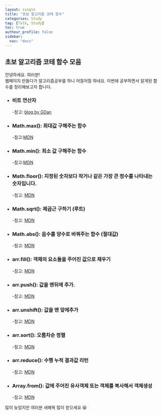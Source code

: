 ```yaml
---
layout: single
title: "초보 알고리즘 코테 함수"
categories: Study
tag: [Talk, Study]
toc: true
authour_profile: false
sidebar:
  nav: "docs"
---
```


## 초보 알고리즘 코테 함수 모음

안녕하세요. 여러분!  
웹페이지 만들다가 알고리즘공부를 하니 어질어질 하네요. 이번에 공부하면서 알게된 함수를 정리해보고자 합니다.

- ### 비트 연산자

  -참고: [blog by GDan](https://medium.com/gdana/%EC%9E%90%EB%B0%94%EC%8A%A4%ED%81%AC%EB%A6%BD%ED%8A%B8-%EB%B9%84%ED%8A%B8-%EC%97%B0%EC%82%B0%EC%9E%90-5f772ffa35e8)

- ### Math.max(): 최대값 구해주는 함수

  -참고:[MDN](https://developer.mozilla.org/ko/docs/Web/JavaScript/Reference/Global_Objects/Math/max)

- ### Math.min(): 최소 값 구해주는 함수

  -참고:[MDN](https://developer.mozilla.org/ko/docs/Web/JavaScript/Reference/Global_Objects/Math/min)

- ### Math.floor(): 지정된 숫자보다 작거나 같은 가장 큰 정수를 나타내는 숫자입니다.

  -참고: [MDN](https://developer.mozilla.org/en-US/docs/Web/JavaScript/Reference/Global_Objects/Math/floor)

- ### Math.sqrt(): 제곱근 구하기 (루트)

  -참고: [MDN](https://developer.mozilla.org/en-US/docs/Web/JavaScript/Reference/Global_Objects/Math/sqrt)

- ### Math.abs(): 음수를 양수로 바꿔주는 함수 (절대값)

  -참고: [MDN](https://developer.mozilla.org/ko/docs/Web/JavaScript/Reference/Global_Objects/Math/abs)

- ### arr.fill(): 객체의 요소들을 주어진 값으로 채우기

  -참고: [MDN](https://developer.mozilla.org/ko/docs/Web/JavaScript/Reference/Global_Objects/Array/fill)

- ### arr.push(): 값을 맨뒤에 추가.

  -참고: [MDN](https://developer.mozilla.org/ko/docs/Web/JavaScript/Reference/Global_Objects/Array/push)

- ### arr.unshift(): 값을 맨 앞에추가

  -참고: [MDN](https://developer.mozilla.org/ko/docs/Web/JavaScript/Reference/Global_Objects/Array/unshift)

- ### arr.sort(): 오름차순 정렬

  -참고: [MDN](https://developer.mozilla.org/ko/docs/Web/JavaScript/Reference/Global_Objects/Array/sort)

- ### arr.reduce(): 수행 누적 결과값 리턴

  -참고: [MDN](https://developer.mozilla.org/en-US/docs/Web/JavaScript/Reference/Global_Objects/Array/Reduce)

- ### Array.from(): 값에 주어진 유사객체 또는 객체를 복사해서 객체생성

  -참고: [MDN](https://developer.mozilla.org/ko/docs/Web/JavaScript/Reference/Global_Objects/Array/from)

많이 늦었지만 여러분 새해복 많이 받으세요 :satisfied:
